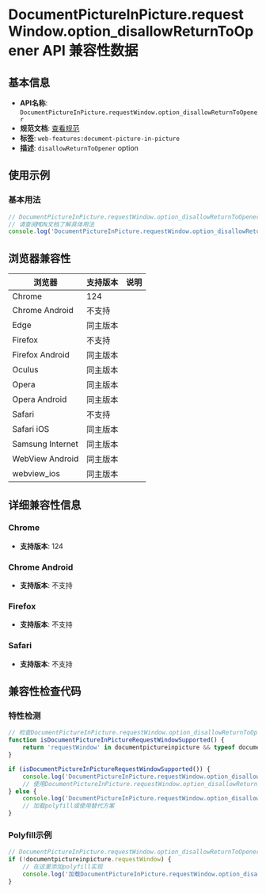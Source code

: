 # DocumentPictureInPicture.requestWindow.option_disallowReturnToOpener API 兼容性数据

## 基本信息

- **API名称**: `DocumentPictureInPicture.requestWindow.option_disallowReturnToOpener`
- **规范文档**: [查看规范](https://wicg.github.io/document-picture-in-picture/#dom-documentpictureinpictureoptions-disallowreturntoopener)
- **标签**: `web-features:document-picture-in-picture`
- **描述**: `disallowReturnToOpener` option

## 使用示例

### 基本用法

```javascript
// DocumentPictureInPicture.requestWindow.option_disallowReturnToOpener 使用示例
// 请查阅MDN文档了解具体用法
console.log('DocumentPictureInPicture.requestWindow.option_disallowReturnToOpener API');
```

## 浏览器兼容性

| 浏览器 | 支持版本 | 说明 |
|--------|----------|------|
| Chrome | 124 |  |
| Chrome Android | 不支持 |  |
| Edge | 同主版本 |  |
| Firefox | 不支持 |  |
| Firefox Android | 同主版本 |  |
| Oculus | 同主版本 |  |
| Opera | 同主版本 |  |
| Opera Android | 同主版本 |  |
| Safari | 不支持 |  |
| Safari iOS | 同主版本 |  |
| Samsung Internet | 同主版本 |  |
| WebView Android | 同主版本 |  |
| webview_ios | 同主版本 |  |

## 详细兼容性信息

### Chrome

- **支持版本**: 124

### Chrome Android

- **支持版本**: 不支持

### Firefox

- **支持版本**: 不支持

### Safari

- **支持版本**: 不支持

## 兼容性检查代码

### 特性检测

```javascript
// 检查DocumentPictureInPicture.requestWindow.option_disallowReturnToOpener是否支持
function isDocumentPictureInPictureRequestWindowSupported() {
    return 'requestWindow' in documentpictureinpicture && typeof documentpictureinpicture.requestWindow === 'function';
}

if (isDocumentPictureInPictureRequestWindowSupported()) {
    console.log('DocumentPictureInPicture.requestWindow.option_disallowReturnToOpener 支持');
    // 使用DocumentPictureInPicture.requestWindow.option_disallowReturnToOpener
} else {
    console.log('DocumentPictureInPicture.requestWindow.option_disallowReturnToOpener 不支持，需要polyfill');
    // 加载polyfill或使用替代方案
}
```

### Polyfill示例

```javascript
// DocumentPictureInPicture.requestWindow.option_disallowReturnToOpener polyfill
if (!documentpictureinpicture.requestWindow) {
    // 在这里添加polyfill实现
    console.log('加载DocumentPictureInPicture.requestWindow.option_disallowReturnToOpener polyfill');
}
```


